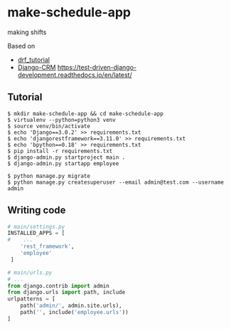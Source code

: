 # make-schedule-app
making shifts

Based on 
* [drf_tutorial](https://github.com/kasulani/drf_tutorial)
* [Django-CRM](https://github.com/MicroPyramid/Django-CRM)
https://test-driven-django-development.readthedocs.io/en/latest/


## Tutorial

```shell
$ mkdir make-schedule-app && cd make-schedule-app
$ virtualenv --python=python3 venv
$ source venv/bin/activate
$ echo 'Django==3.0.2' >> requirements.txt
$ echo 'djangorestframework==3.11.0' >> requirements.txt
$ echo 'bpython==0.18' >> requirements.txt
$ pip install -r requirements.txt
$ django-admin.py startproject main .
$ django-admin.py startapp employee

$ python manage.py migrate
$ python manage.py createsuperuser --email admin@test.com --username admin
```

## Writing code

```python
# main/settings.py
INSTALLED_APPS = [
#    ...
    'rest_framework',
    'employee'
 ]
```

```python
# main/urls.py
# ...
from django.contrib import admin
from django.urls import path, include
urlpatterns = [
    path('admin/', admin.site.urls),
    path('', include('employee.urls'))
]
```